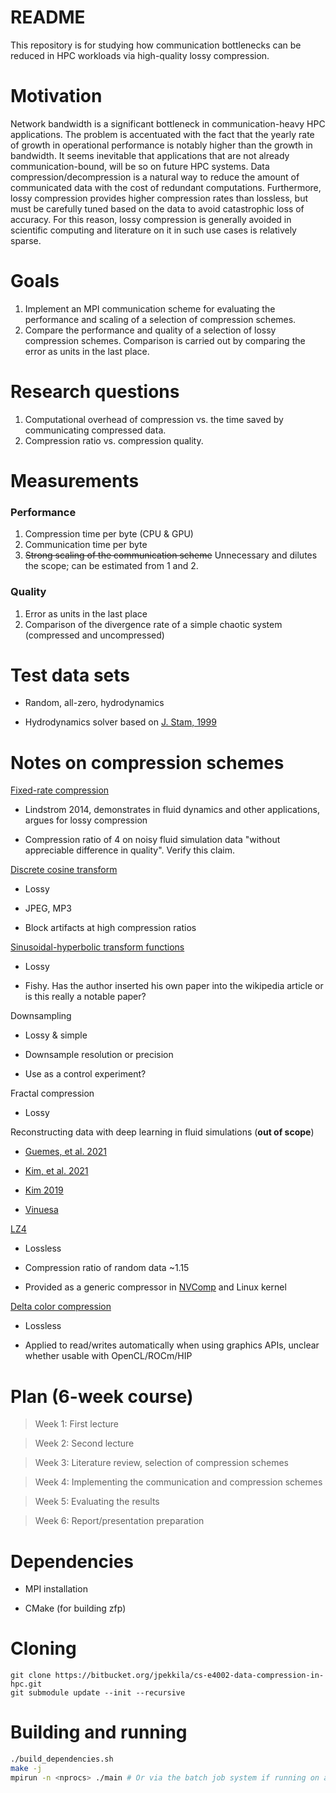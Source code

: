# README #

This repository is for studying how communication bottlenecks can be reduced in HPC workloads via high-quality lossy compression.


# Motivation

Network bandwidth is a significant bottleneck in communication-heavy HPC applications. The problem is accentuated with the fact that the yearly rate of growth in operational performance is notably higher than the growth in bandwidth. It seems inevitable that applications that are not already communication-bound, will be so on future HPC systems. Data compression/decompression is a natural way to reduce the amount of communicated data with the cost of redundant computations. Furthermore, lossy compression provides higher compression rates than lossless, but must be carefully tuned based on the data to avoid catastrophic loss of accuracy. For this reason, lossy compression is generally avoided in scientific computing and literature on it in such use cases is relatively sparse.


# Goals

1. Implement an MPI communication scheme for evaluating the performance and scaling of a selection of compression schemes.
2. Compare the performance and quality of a selection of lossy compression schemes. Comparison is carried out by comparing the error as units in the last place.


# Research questions

1. Computational overhead of compression vs. the time saved by communicating compressed data.
2. Compression ratio vs. compression quality.


# Measurements

### Performance

1. Compression time per byte (CPU & GPU)
2. Communication time per byte
3. ~~Strong scaling of the communication scheme~~ Unnecessary and dilutes the scope; can be estimated from 1 and 2.

### Quality

1. Error as units in the last place
2. Comparison of the divergence rate of a simple chaotic system (compressed and uncompressed)

# Test data sets

* Random, all-zero, hydrodynamics

* Hydrodynamics solver based on [J. Stam, 1999](https://doi.org/10.1145/311535.311548)

# Notes on compression schemes

[Fixed-rate compression](https://ieeexplore.ieee.org/document/6876024)

* Lindstrom 2014, demonstrates in fluid dynamics and other applications, argues for lossy compression

* Compression ratio of 4 on noisy fluid simulation data "without appreciable difference in quality". Verify this claim.

[Discrete cosine transform](https://en.wikipedia.org/wiki/Discrete_cosine_transform)

* Lossy

* JPEG, MP3

* Block artifacts at high compression ratios

[Sinusoidal-hyperbolic transform functions](https://ieeexplore.ieee.org/document/8708945)

* Lossy

* Fishy. Has the author inserted his own paper into the wikipedia article or is this really a notable paper?

Downsampling

* Lossy & simple

* Downsample resolution or precision

* Use as a control experiment?

Fractal compression

* Lossy

Reconstructing data with deep learning in fluid simulations (**out of scope**)

* [Guemes, et al. 2021](https://arxiv.org/abs/2103.07387)

* [Kim, et al. 2021](https://www.cambridge.org/core/journals/journal-of-fluid-mechanics/article/abs/unsupervised-deep-learning-for-superresolution-reconstruction-of-turbulence/CF82FEF56DD7C2711B1102209872E6D6)

* [Kim 2019](https://arxiv.org/abs/1806.02071)

* [Vinuesa](https://fcai.fi/calendar/2021/3/25/nvaitc-webinar-series-on-ai-applications-in-computational-sciences-session-2)

[LZ4](https://lz4.github.io/lz4/)

* Lossless

* Compression ratio of random data ~1.15

* Provided as a generic compressor in [NVComp](https://developer.nvidia.com/blog/optimizing-data-transfer-using-lossless-compression-with-nvcomp/) and Linux kernel

[Delta color compression](https://gpuopen.com/learn/dcc-overview/)

* Lossless

* Applied to read/writes automatically when using graphics APIs, unclear whether usable with OpenCL/ROCm/HIP


# Plan (6-week course)

> Week 1: First lecture

> Week 2: Second lecture

> Week 3: Literature review, selection of compression schemes

> Week 4: Implementing the communication and compression schemes

> Week 5: Evaluating the results

> Week 6: Report/presentation preparation


# Dependencies

* MPI installation

* CMake (for building zfp)

# Cloning

```
git clone https://bitbucket.org/jpekkila/cs-e4002-data-compression-in-hpc.git
git submodule update --init --recursive
```

# Building and running

```Bash
./build_dependencies.sh
make -j
mpirun -n <nprocs> ./main # Or via the batch job system if running on a cluster, f.ex. srun <slurm params> ./main
```
